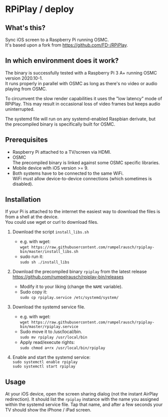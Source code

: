 # RPiPlay / deploy

## What's this?

Sync iOS screen to a Raspberry Pi running OSMC.  
It's based upon a fork from https://github.com/FD-/RPiPlay.

## In which environment does it work?

The binary is successfully tested with a Raspberry Pi 3 A+ running
OSMC version 2020.10-1.  
It runs properly in parallel with OSMC as long as there's no video
or audio playing from OSMC.

To circumvent the slow render capabilities it uses the "low latency"
mode of RPiPlay. This may result in occasional loss of video frames
but keeps audio uninterrupted.

The systemd file will run on any systemd-enabled Raspbian derivate, but
the precompiled binary is specifically built for OSMC.

## Prerequisites

- Raspberry Pi attached to a TV/screen via HDMI.
- OSMC  
  The precompiled binary is linked against some OSMC specific libraries.
- Mobile device with iOS version >= 9.
- Both systems have to be connected to the same WiFi.  
  WiFi must allow device-to-device connections (which sometimes is disabled).

## Installation

If your Pi is attached to the internet the easiest way to download
the files is from a shell at the device.  
You could use wget or curl to download files.

1. Download the script `install_libs.sh`  
   - e.g. with wget:  
   `wget https://raw.githubusercontent.com/rumpelrausch/rpiplay-bin/master/install_libs.sh`  
   - sudo run it:  
   `sudo sh ./install_libs`

1. Download the precompiled binary `rpiplay` from the latest release  
   https://github.com/rumpelrausch/rpiplay-bin/releases  
   - Modify it to your liking (change the `NAME` variable).  
   - Sudo copy it:  
   `sudo cp rpiplay.service /etc/systemd/system/`

2. Download the systemd service file.  
   - e.g. with wget:  
   `wget https://raw.githubusercontent.com/rumpelrausch/rpiplay-bin/master/rpiplay.service`  
   - Sudo move it to /usr/local/bin.  
   `sudo mv rpiplay /usr/local/bin`
   - Apply read/execute rights:  
   `sudo chmod a+rx /usr/local/bin/rpiplay`

3. Enable and start the systemd service:  
   `sudo systemctl enable rpiplay`  
   `sudo systemctl start rpiplay`

## Usage

At your iOS device, open the screen sharing dialog (not the instant AirPlay redirection). It should list the `rpiplay` instance with the name you assigned
within the systemd service file. Tap that name, and after a few seconds your
TV should show the iPhone / iPad screen.